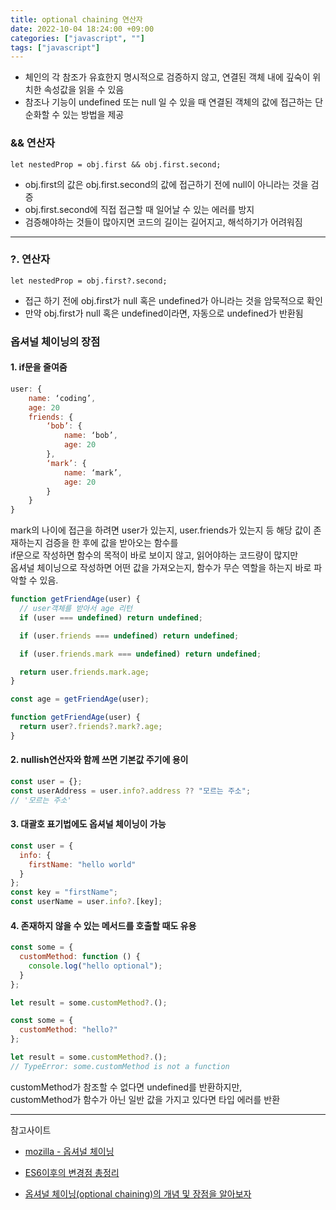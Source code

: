 ```yaml
---
title: optional chaining 연산자
date: 2022-10-04 18:24:00 +09:00
categories: ["javascript", ""]
tags: ["javascript"]
---
```


- 체인의 각 참조가 유효한지 명시적으로 검증하지 않고, 연결된 객체 내에 깊숙이 위치한 속성값을 읽을 수 있음
- 참조나 기능이 undefined 또는 null 일 수 있을 때 연결된 객체의 값에 접근하는 단순화할 수 있는 방법을 제공

### && 연산자

`let nestedProp = obj.first && obj.first.second;`

- obj.first의 값은 obj.first.second의 값에 접근하기 전에 null이 아니라는 것을 검증
- obj.first.second에 직접 접근할 때 일어날 수 있는 에러를 방지
- 검증해야하는 것들이 많아지면 코드의 길이는 길어지고, 해석하기가 어려워짐

---

### ?. 연산자

`let nestedProp = obj.first?.second;`

- 접근 하기 전에 obj.first가 null 혹은 undefined가 아니라는 것을 암묵적으로 확인
- 만약 obj.first가 null 혹은 undefined이라면, 자동으로 undefined가 반환됨

### 옵셔널 체이닝의 장점

#### 1. if문을 줄여줌

```js
user: {
	name: ‘coding’,
	age: 20
	friends: {
		‘bob’: {
			name: ‘bob’,
			age: 20
		},
		‘mark’: {
			name: ‘mark’,
			age: 20
		}
	}
}
```

mark의 나이에 접근을 하려면 user가 있는지, user.friends가 있는지 등 해당 값이 존재하는지 검증을 한 후에 값을 받아오는 함수를  
if문으로 작성하면 함수의 목적이 바로 보이지 않고, 읽어야하는 코드량이 많지만  
옵셔널 체이닝으로 작성하면 어떤 값을 가져오는지, 함수가 무슨 역할을 하는지 바로 파악할 수 있음.

```js
function getFriendAge(user) {
  // user객체를 받아서 age 리턴
  if (user === undefined) return undefined;

  if (user.friends === undefined) return undefined;

  if (user.friends.mark === undefined) return undefined;

  return user.friends.mark.age;
}

const age = getFriendAge(user);
```

```js
function getFriendAge(user) {
  return user?.friends?.mark?.age;
}
```

#### 2. nullish연산자와 함께 쓰면 기본값 주기에 용이

```js
const user = {};
const userAddress = user.info?.address ?? "모르는 주소";
// '모르는 주소'
```

#### 3. 대괄호 표기법에도 옵셔널 체이닝이 가능

```js
const user = {
  info: {
    firstName: "hello world"
  }
};
const key = "firstName";
const userName = user.info?.[key];
```

#### 4. 존재하지 않을 수 있는 메서드를 호출할 때도 유용

```js
const some = {
  customMethod: function () {
    console.log("hello optional");
  }
};

let result = some.customMethod?.();
```

```js
const some = {
  customMethod: "hello?"
};

let result = some.customMethod?.();
// TypeError: some.customMethod is not a function
```

customMethod가 참조할 수 없다면 undefined를 반환하지만,  
customMethod가 함수가 아닌 일반 값을 가지고 있다면 타입 에러를 반환

---

참고사이트

- [mozilla - 옵셔널 체이닝](https://developer.mozilla.org/ko/docs/Web/JavaScript/Reference/Operators/Optional_chaining)

- [ES6이후의 변경점 총정리](https://teamdable.github.io/techblog/after-es6)

- [옵셔널 체이닝(optional chaining)의 개념 및 장점을 알아보자](https://coding-farmer.tistory.com/4)
